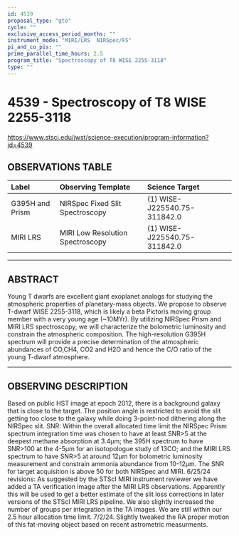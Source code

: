 ```yaml
---
id: 4539
proposal_type: "gto"
cycle: ""
exclusive_access_period_months: ""
instrument_mode: "MIRI/LRS  NIRSpec/FS"
pi_and_co_pis: ""
prime_parallel_time_hours: 2.5
program_title: "Spectroscopy of T8 WISE 2255-3118"
type: ""
---
```

# 4539 - Spectroscopy of T8 WISE 2255-3118
https://www.stsci.edu/jwst/science-execution/program-information?id=4539
## OBSERVATIONS TABLE
| Label              | Observing Template            | Science Target                      |
| :----------------- | :---------------------------- | :---------------------------------- |
| G395H and Prism    | NIRSpec Fixed Slit Spectroscopy | (1) WISE-J225540.75-311842.0        |
| MIRI LRS           | MIRI Low Resolution Spectroscopy | (1) WISE-J225540.75-311842.0        |

---

## ABSTRACT

Young T dwarfs are excellent giant exoplanet analogs for studying the atmospheric properties of planetary-mass objects. We propose to observe T-dwarf WISE 2255-3118, which is likely a beta Pictoris moving group member with a very young age (~10MYr). By utilizing NIRSpec Prism and MIRI LRS spectroscopy, we will characterize the bolometric luminosity and constrain the atmospheric composition. The high-resolution G395H spectrum will provide a precise determination of the atmospheric abundances of CO,CH4, CO2 and H2O and hence the C/O ratio of the young T-dwarf atmosphere.

---

## OBSERVING DESCRIPTION

Based on public HST image at epoch 2012, there is a background galaxy that is close to the target. The position angle is restricted to avoid the slit getting too close to the galaxy while doing 3-point-nod dithering along the NIRSpec slit.
SNR: Within the overall allocated time limit the NIRSpec Prism spectrum integration time was chosen to have at least SNR>5 at the deepest methane absorption at 3.4µm; the 395H spectrum to have SNR>100 at the 4-5µm for an isotopologue study of 13CO; and the MIRI LRS spectrum to have SNR>5 at around 12µm for bolometric luminosity measurement and constrain ammonia abundance from 10-12µm. The SNR for target acquisition is above 50 for both NIRSpec and MIRI.
6/25/24 revisions: As suggested by the STScI MIRI instrument reviewer we have added a TA verification image after the MIRI LRS observations. Apparently this will be used to get a better estimate of the slit loss corrections in later versions of the STScI MIRI LRS pipeline. We also slightly increased the number of groups per integration in the TA images. We are still within our 2.5 hour allocation time limit.
7/2/24. Slightly tweaked the RA proper motion of this fat-moving object based on recent astrometric measurments.